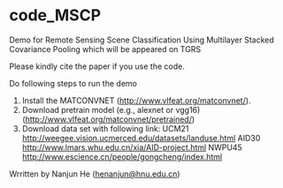# code_MSCP
Demo for Remote Sensing Scene Classification Using Multilayer Stacked Covariance Pooling which will be appeared on TGRS

Please kindly cite the paper if you use the code.

Do following steps to run the demo

1. Install the MATCONVNET (http://www.vlfeat.org/matconvnet/).
2. Download pretrain model (e.g., alexnet or vgg16) (http://www.vlfeat.org/matconvnet/pretrained/)
3. Download data set with following link: UCM21 http://weegee.vision.ucmerced.edu/datasets/landuse.html 
AID30 http://www.lmars.whu.edu.cn/xia/AID-project.html 
NWPU45 http://www.escience.cn/people/gongcheng/index.html

Wrritten by Nanjun He (henanjun@hnu.edu.cn)
